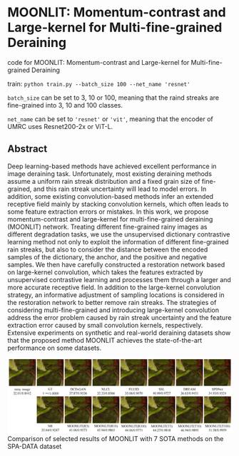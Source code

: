 # MOONLIT: Momentum-contrast and Large-kernel for Multi-fine-grained Deraining
code for MOONLIT: Momentum-contrast and Large-kernel for Multi-fine-grained Deraining

train:
`python train.py --batch_size 100 --net_name 'resnet'`

`batch_size` can be set to 3, 10 or 100, meaning that the raind streaks are fine-grained into 3, 10 and 100 classes.

`net_name` can be set to `'resnet'` or `'vit'`, meaning that the encoder of UMRC uses Resnet200-2x or ViT-L.

## Abstract
Deep learning-based methods have achieved excellent performance in image deraining task. Unfortunately, most existing deraining methods assume a uniform rain streak distribution and a fixed grain size of fine-grained, and this rain streak uncertainty will lead to model errors. In addition, some existing convolution-based methods infer an extended receptive field mainly by stacking convolution kernels, which often leads to some feature extraction errors or mistakes. In this work, we propose momentum-contrast and large-kernel for multi-fine-grained deraining (MOONLIT) network. Treating different fine-grained rainy images as different degradation tasks, we use the unsupervised dictionary contrastive learning method not only to exploit the information of different fine-grained rain streaks, but also to consider the distance between the encoded samples of the dictionary, the anchor, and the positive and negative samples. We then have carefully constructed a restoration network based on large-kernel convolution, which takes the features extracted by unsupervised contrastive learning and processes them through a larger and more accurate receptive field. In addition to the large-kernel convolution strategy, an informative adjustment of sampling locations is considered in the restoration network to better remove rain streaks. The strategies of considering multi-fine-grained and introducing large-kernel convolution address the error problem caused by rain streak uncertainty and the feature extraction error caused by small convolution kernels, respectively. Extensive experiments on synthetic and real-world deraining datasets show that the proposed method MOONLIT achieves the state-of-the-art performance on some datasets.

![image](img/fig7.png)Comparison of selected results of MOONLIT with 7 SOTA methods on the SPA-DATA dataset
